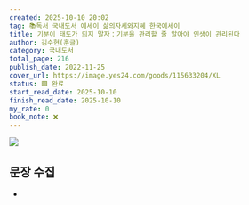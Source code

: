 ```yaml
---
created: 2025-10-10 20:02
tag: 📚독서 국내도서 에세이 삶의자세와지혜 한국에세이
title: 기분이 태도가 되지 말자：기분을 관리할 줄 알아야 인생이 관리된다
author: 김수현(훈글)
category: 국내도서
total_page: 216
publish_date: 2022-11-25
cover_url: https://image.yes24.com/goods/115633204/XL
status: 🟩 완료
start_read_date: 2025-10-10
finish_read_date: 2025-10-10
my_rate: 0
book_note: ❌
---
```


![](https://image.yes24.com/goods/115633204/XL)

## 문장 수집
- 
